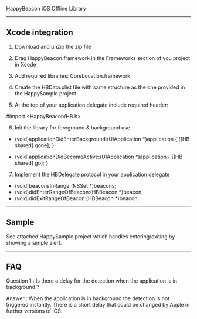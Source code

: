 HappyBeacon
iOS Offline Library

------------------------------------------------------------------------------------------
Xcode integration
------------------------------------------------------------------------------------------

1) Download and unzip the zip file

2) Drag HappyBeacon.framework in the Frameworks section of you project in Xcode

3) Add required libraries: CoreLocation.framework

4) Create the HBData.plist file with same structure as the one provided in the HappySample project

5) At the top of your application delegate include required header: 

#import <HappyBeacon/HB.h>

6) Init the library for foreground & background use

- (void)applicationDidEnterBackground:(UIApplication *)application {
    [[HB shared] gone];
}

- (void)applicationDidBecomeActive:(UIApplication *)application {
    [[HB shared] go];
}

7) Implement the HBDelegate protocol in your application delegate

- (void)beaconsInRange:(NSSet *)beacons;
- (void)didEnterRangeOfBeacon:(HBBeacon *)beacon;
- (void)didExitRangeOfBeacon:(HBBeacon *)beacon;

------------------------------------------------------------------------------------------
Sample
------------------------------------------------------------------------------------------

See attached HappySample project which handles entering/exiting by showing a simple alert.

------------------------------------------------------------------------------------------
FAQ
------------------------------------------------------------------------------------------

Question 1 : Is there a delay for the detection when the application is in background ?

Answer : When the application is in background the detection is not triggered instantly. There is a short delay that could be changed by Apple in further versions of iOS.
